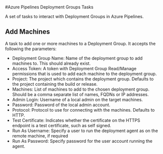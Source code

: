 #Azure Pipelines Deployment Groups Tasks

A set of tasks to interact with Deployment Groups in Azure Pipelines.

## Add Machines

A task to add one or more machines to a Deployment Group. It accepts the following the parameters:

* Deployment Group Name: Name of the deployment group to add machines to. This should already exist.
* Access Token: A token with Deployment Group Read/Manage permissions that is used to add each machine to the deployment group.
* Project: The project which contains the deployment group. Defaults to the project containing the build or release.
* Machines: List of machines to add to the chosen deployment group. Should be a comma separate list of names, FQDNs or IP addresses.
* Admin Login: Username of a local admin on the target machines.
* Password: Password of the local admin account.
* Protocol: Protocol to use for connecting with the machines. Defaults to HTTP.
* Test Certificate: Indicates whether the certificate on the HTTPS endpoint is a test certificate, such as self signed.
* Run As Username: Specify a user to run the deployment agent as on the remote machine, if required
* Run As Password: Specify password for the user account running the agent.
